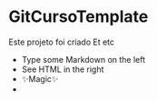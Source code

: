 # GitCursoTemplate

Este projeto foi criado Et etc

- Type some Markdown on the left
- See HTML in the right
- ✨Magic✨
- 
